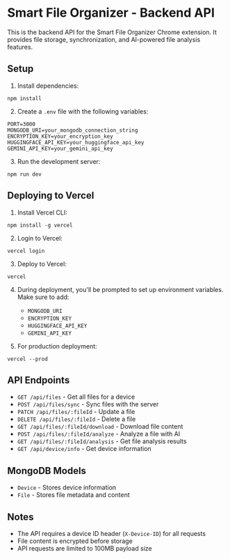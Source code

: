 # Smart File Organizer - Backend API

This is the backend API for the Smart File Organizer Chrome extension. It provides file storage, synchronization, and AI-powered file analysis features.

## Setup

1. Install dependencies:
```
npm install
```

2. Create a `.env` file with the following variables:
```
PORT=3000
MONGODB_URI=your_mongodb_connection_string
ENCRYPTION_KEY=your_encryption_key
HUGGINGFACE_API_KEY=your_huggingface_api_key
GEMINI_API_KEY=your_gemini_api_key
```

3. Run the development server:
```
npm run dev
```

## Deploying to Vercel

1. Install Vercel CLI:
```
npm install -g vercel
```

2. Login to Vercel:
```
vercel login
```

3. Deploy to Vercel:
```
vercel
```

4. During deployment, you'll be prompted to set up environment variables. Make sure to add:
   - `MONGODB_URI`
   - `ENCRYPTION_KEY`
   - `HUGGINGFACE_API_KEY`
   - `GEMINI_API_KEY`

5. For production deployment:
```
vercel --prod
```

## API Endpoints

- `GET /api/files` - Get all files for a device
- `POST /api/files/sync` - Sync files with the server
- `PATCH /api/files/:fileId` - Update a file
- `DELETE /api/files/:fileId` - Delete a file
- `GET /api/files/:fileId/download` - Download file content
- `POST /api/files/:fileId/analyze` - Analyze a file with AI
- `GET /api/files/:fileId/analysis` - Get file analysis results
- `GET /api/device/info` - Get device information

## MongoDB Models

- `Device` - Stores device information
- `File` - Stores file metadata and content

## Notes

- The API requires a device ID header (`X-Device-ID`) for all requests
- File content is encrypted before storage
- API requests are limited to 100MB payload size 